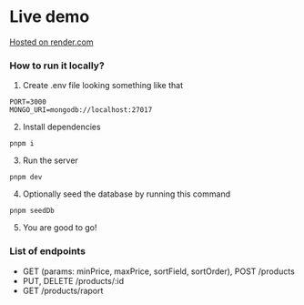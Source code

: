 # Live demo

[Hosted on render.com](https://mongo-express-api.onrender.com/products)

### How to run it locally?

1. Create .env file looking something like that

```
PORT=3000
MONGO_URI=mongodb://localhost:27017
```

2. Install dependencies

```
pnpm i
```

3. Run the server

```
pnpm dev
```

4. Optionally seed the database by running this command

```
pnpm seedDb
```

5. You are good to go!

### List of endpoints

- GET (params: minPrice, maxPrice, sortField, sortOrder), POST /products
- PUT, DELETE /products/:id
- GET /products/raport
